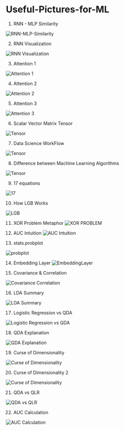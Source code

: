 # Useful-Pictures-for-ML

1) RNN - MLP Similarity

![RNN-MLP-Similarity](https://3.bp.blogspot.com/-POaZkgiUocQ/Vvce_uevIuI/AAAAAAABHtk/Aqq2KS67GnM6K7Jq0K-RZVFkQWSB2aX1A/s1600/RNN3.png)

2) RNN Visualization

![RNN Visualization](https://github.com/MuhammedBuyukkinaci/Useful-Pictures-for-ML/blob/master/Pictures/Screenshot%20from%202018-12-31%2014-51-26.png)

3) Attention 1

![Attention 1](https://github.com/MuhammedBuyukkinaci/Useful-Pictures-for-ML/blob/master/Pictures/attention.png)

4) Attention 2

![Attention 2](https://github.com/MuhammedBuyukkinaci/Useful-Pictures-for-ML/blob/master/Pictures/attention_mechanism.png)

5) Attention 3

![Attention 3](https://github.com/MuhammedBuyukkinaci/Useful-Pictures-for-ML/blob/master/Pictures/attention_model.png)

6) Scalar Vector Matrix Tensor

![Tensor](https://github.com/MuhammedBuyukkinaci/Useful-Pictures-for-ML/blob/master/Pictures/tensor_diff.png)

7) Data Science WorkFlow

![Tensor](https://github.com/MuhammedBuyukkinaci/Useful-Pictures-for-ML/blob/master/Pictures/workflow2.png)

8) Difference between Machine Learning Algorithms

![Tensor](https://github.com/MuhammedBuyukkinaci/Useful-Pictures-for-ML/blob/master/Pictures/diff_ml.png)

9) 17 equations

![17](https://github.com/MuhammedBuyukkinaci/Useful-Pictures-for-ML/blob/master/Pictures/17_equations.jpg)

10) How LGB Works

![LGB](https://github.com/MuhammedBuyukkinaci/Useful-Pictures-for-ML/blob/master/Pictures/how_lgb_works.png)

11) XOR Problem Metaphor
![XOR PROBLEM](https://github.com/MuhammedBuyukkinaci/Useful-Pictures-for-ML/blob/master/Pictures/Screenshot%20from%202019-06-03%2011-01-08.png)

12) AUC Intuition
![AUC Intuition](https://github.com/MuhammedBuyukkinaci/Useful-Pictures-for-ML/blob/master/Pictures/auc_intuition.png)

13) stats.probplot

![probplot](https://github.com/MuhammedBuyukkinaci/Useful-Pictures-for-ML/blob/master/Pictures/statsplot.png)

14) Embedding Layer
![EmbeddingLayer](https://github.com/MuhammedBuyukkinaci/Useful-Pictures-for-ML/blob/master/Pictures/embedding_layer.png)

15) Covariance & Correlation

![Covariance Correlation](https://github.com/MuhammedBuyukkinaci/Useful-Pictures-for-ML/blob/master/Pictures/cov_corr.png)

16) LDA Summary

![LDA Summary](https://github.com/MuhammedBuyukkinaci/Useful-Pictures-for-ML/blob/master/Pictures/lda.png)

17) Logistic Regression vs QDA

![Logistic Regression vs QDA](https://github.com/MuhammedBuyukkinaci/Useful-Pictures-for-ML/blob/master/Pictures/LR_vs_QDA.png)

18) QDA Explanation

![QDA Explanation](https://github.com/MuhammedBuyukkinaci/Useful-Pictures-for-ML/blob/master/Pictures/QDA_explanation.png)

19) Curse of Dimensionality

![Curse of Dimensionality](https://github.com/MuhammedBuyukkinaci/Useful-Pictures-for-ML/blob/master/Pictures/cod.png)

20) Curse of Dimensionality 2

![Curse of Dimensionality](https://github.com/MuhammedBuyukkinaci/Useful-Pictures-for-ML/blob/master/Pictures/cod_example.png)

21) QDA vs QLR

![QDA vs QLR](https://github.com/MuhammedBuyukkinaci/Useful-Pictures-for-ML/blob/master/Pictures/qda_vs_qlr.png)

22) AUC Calculation

![AUC Calculation](https://github.com/MuhammedBuyukkinaci/Useful-Pictures-for-ML/blob/master/Pictures/auc_calculation.png)






